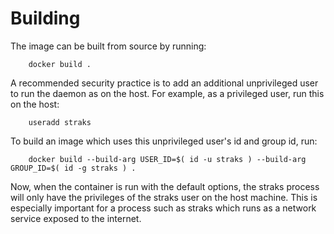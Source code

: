 Building
========

The image can be built from source by running:

        docker build .

A recommended security practice is to add an additional unprivileged user to run the daemon as on the host. For example, as a privileged user, run this on the host:

        useradd straks

To build an image which uses this unprivileged user's id and group id, run:

        docker build --build-arg USER_ID=$( id -u straks ) --build-arg GROUP_ID=$( id -g straks ) .

Now, when the container is run with the default options, the straks process will only have the privileges of the straks user on the host machine. This is especially important for a process such as straks which runs as a network service exposed to the internet.
